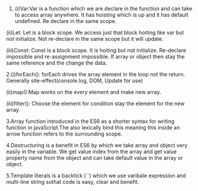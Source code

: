 1. (i)Var:Var is a function which we are declare in the function and can take to access array anywhere. It has hoisting which is up and it has default undefined. Re declare in the same scope.

(ii)Let: Let is a block scope. We access just that block hoiting like var but not initialize. Not re-declare in the same scope but it will update.

(iii)Const: Const is a block scope. It is hoiting but not initialize. Re-declare impossible and re-assignment impossible. If array or object then stay the same reference and the change the data.


  2.(i)forEach(): forEach drives the array element in the loop not the return. Generally site-effect(console.log, DOM, Update for use)
  
  (ii)map():Map works on the every element and make new array.
  
  (iii)filter(): Choose the element for condition stay the element for the new array.
  

  3.Array function introduced in the ES6 as a shorter syntax for writing function in javaScript.The also lexically bind this meaning this inside an arrow function refers to the surrounding scope.
  

  4.Destructuring is a benefit in ES6 by which we take array and object very easily in the variable. We get value index from the array and get value property name from the object and can take default value in the array or object.
  

  5.Template literals is a backtick (``) which we use varibale expression and multi-line string sothat code is easy, clear and benefit.
